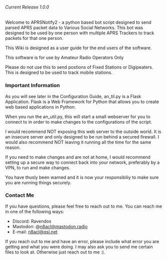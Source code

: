 ###### Current Release 1.0.0

Welcome to APRSNotify2 - a python based bot script designed to send parsed APRS packet data to Various Social Networks. This bot was designed to be used by one person with multiple APRS Trackers to track packets for that one person.

This Wiki is designed as a user guide for the end users of the software.

This software is for use by Amateur Radio Operators Only

Please do not use this to send postions of Fixed Stations or Digipeaters. This is designed to be used to track mobile stations.

### Important Information

As you will see later in the Configuration Guide, an_til.py is a Flask Application. Flask is a Web Framework for Python that allows you to create web based applications in Python.

When you run the an_util.py, this will start a small webserver for you to connect to in order to make changes to the configurations of the script. 

I would recommend NOT exposing this web server to the outside world. It is an insecure server and only designed to be run behind a secured firewall. I would also recommend NOT leaving it running all the time for the same reason.

If you need to make changes and are not at home, I would recommend setting up a secure way to connect back into your network, preferably by a VPN, to run and make changes.

You have thusly been warned and it is now your responsibiliy to make sure you are running things securely.

### Contact Me
If you have questions, please feel free to reach out to me. You can reach me in one of the following ways:

- Discord: Ravendos
- Mastodon: @n8acl@mastodon.radio
- E-mail: n8acl@qsl.net

If you reach out to me and have an error, please include what error you are getting and what you were doing. I may also ask you to send me certain files to look at. Otherwise just reach out to me :).
